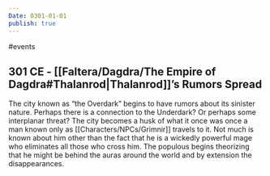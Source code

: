```yaml
---
Date: 0301-01-01
publish: true
---
```


#events
## 301 CE - [[Faltera/Dagdra/The Empire of Dagdra#Thalanrod\|Thalanrod]]’s Rumors Spread
The city known as “the Overdark” begins to have rumors about its sinister nature. Perhaps there is a connection to the Underdark? Or perhaps some interplanar threat? The city becomes a husk of what it once was once a man known only as [[Characters/NPCs/Grimnir]] travels to it. Not much is known about him other than the fact that he is a wickedly powerful mage who eliminates all those who cross him. The populous begins theorizing that he might be behind the auras around the world and by extension the disappearances.